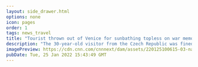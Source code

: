 ```yaml
---
layout: side_drawer.html
options: none
icon: pages
order: 1
tags: news_travel
title: "Tourist thrown out of Venice for sunbathing topless on war memorial"
description: "The 30-year-old visitor from the Czech Republic was fined $513 and banned from the city for 48 hours, after she was caught swimming in the lagoon and posing topless for photos beside a statue of a murdered war hero."
imagePreview: https://cdn.cnn.com/cnnnext/dam/assets/220125100615-03-naked-tourist-venice-video-synd-2.jpg
pubDate: Tue, 25 Jan 2022 15:43:49 GMT
---
```

